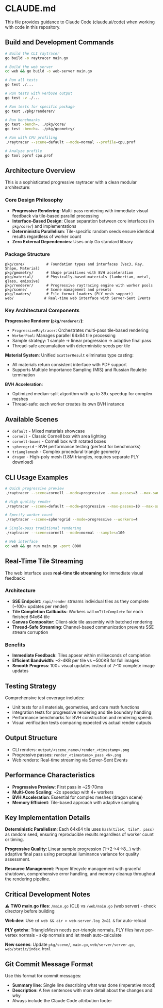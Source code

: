# CLAUDE.md

This file provides guidance to Claude Code (claude.ai/code) when working with code in this repository.

## Build and Development Commands

```bash
# Build the CLI raytracer
go build -o raytracer main.go

# Build the web server
cd web && go build -o web-server main.go

# Run all tests
go test ./...

# Run tests with verbose output
go test -v ./...

# Run tests for specific package
go test ./pkg/renderer/

# Run benchmarks
go test -bench=. ./pkg/core/
go test -bench=. ./pkg/geometry/

# Run with CPU profiling
./raytracer --scene=default --mode=normal --profile=cpu.prof

# Analyze profile
go tool pprof cpu.prof
```

## Architecture Overview

This is a sophisticated progressive raytracer with a clean modular architecture:

### Core Design Philosophy
- **Progressive Rendering**: Multi-pass rendering with immediate visual feedback via tile-based parallel processing
- **Interface-Based Design**: Clean separation between core interfaces (in `pkg/core/`) and implementations
- **Deterministic Parallelism**: Tile-specific random seeds ensure identical results regardless of worker count
- **Zero External Dependencies**: Uses only Go standard library

### Package Structure
```
pkg/core/          # Foundation types and interfaces (Vec3, Ray, Shape, Material)
pkg/geometry/      # Shape primitives with BVH acceleration
pkg/material/      # Physically-based materials (lambertian, metal, glass, emissive)
pkg/renderer/      # Progressive raytracing engine with worker pools
pkg/scene/         # Scene management and presets
pkg/loaders/       # File format loaders (PLY mesh support)
web/              # Real-time web interface with Server-Sent Events
```

### Key Architectural Components

**Progressive Renderer (`pkg/renderer/`)**:
- `ProgressiveRaytracer`: Orchestrates multi-pass tile-based rendering
- `WorkerPool`: Manages parallel 64x64 tile processing
- Sample strategy: 1 sample → linear progression → adaptive final pass
- Thread-safe accumulation with deterministic seeds per tile

**Material System**: Unified `ScatterResult` eliminates type casting:
- All materials return consistent interface with PDF support
- Supports Multiple Importance Sampling (MIS) and Russian Roulette termination

**BVH Acceleration**: 
- Optimized median-split algorithm with up to 39x speedup for complex meshes
- Thread-safe: each worker creates its own BVH instance

## Available Scenes

- `default` - Mixed materials showcase
- `cornell` - Classic Cornell box with area lighting  
- `cornell-boxes` - Cornell box with rotated boxes
- `spheregrid` - BVH performance testing (perfect for benchmarks)
- `trianglemesh` - Complex procedural triangle geometry
- `dragon` - High-poly mesh (1.8M triangles, requires separate PLY download)

## CLI Usage Examples

```bash
# Quick progressive preview
./raytracer --scene=cornell --mode=progressive --max-passes=3 --max-samples=25

# High quality render
./raytracer --scene=default --mode=progressive --max-passes=10 --max-samples=200

# Specify worker count
./raytracer --scene=spheregrid --mode=progressive --workers=4

# Single-pass traditional rendering
./raytracer --scene=cornell --mode=normal --samples=100

# Web interface
cd web && go run main.go -port 8080
```

## Real-Time Tile Streaming

The web interface uses **real-time tile streaming** for immediate visual feedback:

### Architecture
- **SSE Endpoint**: `/api/render` streams individual tiles as they complete (~100+ updates per render)
- **Tile Completion Callbacks**: Workers call `onTileComplete` for each finished 64x64 tile
- **Canvas Compositor**: Client-side tile assembly with batched rendering
- **Thread-Safe Streaming**: Channel-based communication prevents SSE stream corruption

### Benefits
- **Immediate Feedback**: Tiles appear within milliseconds of completion
- **Efficient Bandwidth**: ~2-4KB per tile vs ~500KB for full images
- **Smooth Progress**: 100+ visual updates instead of 7-10 complete image updates

## Testing Strategy

Comprehensive test coverage includes:
- Unit tests for all materials, geometries, and core math functions
- Integration tests for progressive rendering and tile boundary handling
- Performance benchmarks for BVH construction and rendering speeds
- Visual verification tests comparing expected vs actual render outputs

## Output Structure

- CLI renders: `output/<scene_name>/render_<timestamp>.png`
- Progressive passes: `render_<timestamp>_pass_<N>.png` 
- Web renders: Real-time streaming via Server-Sent Events

## Performance Characteristics

- **Progressive Preview**: First pass in ~25-70ms
- **Multi-Core Scaling**: ~2x speedup with 4+ workers
- **BVH Acceleration**: Essential for complex meshes (dragon scene)
- **Memory Efficient**: Tile-based approach with adaptive sampling

## Key Implementation Details

**Deterministic Parallelism**: Each 64x64 tile uses `hash(tileX, tileY, pass)` as random seed, ensuring reproducible results regardless of worker count or timing.

**Progressive Quality**: Linear sample progression (1→2→4→8...) with adaptive final pass using perceptual luminance variance for quality assessment.

**Resource Management**: Proper lifecycle management with graceful shutdown, comprehensive error handling, and memory cleanup throughout the rendering pipeline.

## Critical Development Notes

⚠️ **TWO main.go files**: `/main.go` (CLI) vs `/web/main.go` (web server) - check directory before building

**Web dev**: Use `cd web && air > web-server.log 2>&1 &` for auto-reload

**PLY gotcha**: TriangleMesh needs per-triangle normals, PLY files have per-vertex normals - skip normals and let mesh auto-calculate

**New scenes**: Update `pkg/scene/`, `main.go`, `web/server/server.go`, `web/static/index.html`

## Git Commit Message Format

Use this format for commit messages:
- **Summary line**: Single line describing what was done (imperative mood)
- **Description**: A few sentences with more detail about the changes and why
- Always include the Claude Code attribution footer